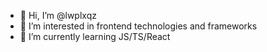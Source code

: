 - 👋 Hi, I’m @lwplxqz
- 👀 I’m interested in frontend technologies and frameworks
- 🌱 I’m currently learning JS/TS/React


<!---
lwplxqz/lwplxqz is a ✨ special ✨ repository because its `README.md` (this file) appears on your GitHub profile.
You can click the Preview link to take a look at your changes.
--->
